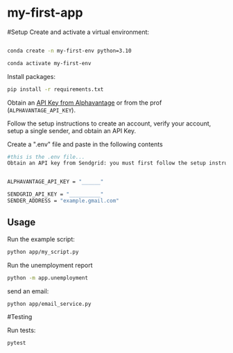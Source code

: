 # my-first-app

#Setup
Create and activate a virtual environment:

```sh

conda create -n my-first-env python=3.10

conda activate my-first-env
```

Install packages:
```sh 
pip install -r requirements.txt 
```



Obtain an [API Key from Alphavantage](https://www.alphavantage.co/support/#api-key) or from the prof (`ALPHAVANTAGE_API_KEY`).

Follow the setup instructions to create an account, verify your account, setup a single sender, and obtain an API Key.

Create a ".env" file and paste in the following contents 
```sh
#this is the .env file...
Obtain an API key from Sendgrid: you must first follow the setup instructions to create an account, verify your account, setup a single sender, and obtain an API Key.


ALPHAVANTAGE_API_KEY = "______"

SENDGRID_API_KEY = "__________"
SENDER_ADDRESS = "example.gmail.com"

```

## Usage
Run the example script:

```sh
python app/my_script.py
```


Run the unemployment report 
```sh
python -m app.unemployment
```

send an email:

```sh
python app/email_service.py
```


#Testing

Run tests:

```sh
pytest
```
